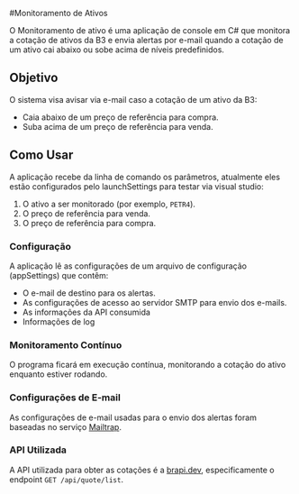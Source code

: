 #Monitoramento de Ativos

O Monitoramento de ativo é uma aplicação de console em C# que monitora a cotação de ativos da B3 e envia alertas por e-mail quando a cotação de um ativo cai abaixo ou sobe acima de níveis predefinidos.

## Objetivo

O sistema visa avisar via e-mail caso a cotação de um ativo da B3:

- Caia abaixo de um preço de referência para compra.
- Suba acima de um preço de referência para venda.

## Como Usar

A aplicação recebe da linha de comando os parâmetros, atualmente eles estão configurados pelo launchSettings para testar via visual studio:

1. O ativo a ser monitorado (por exemplo, `PETR4`).
2. O preço de referência para venda.
3. O preço de referência para compra.

### Configuração

A aplicação lê as configurações de um arquivo de configuração (appSettings) que contêm:

- O e-mail de destino para os alertas.
- As configurações de acesso ao servidor SMTP para envio dos e-mails.
- As informações da API consumida
- Informações de log

### Monitoramento Contínuo

O programa ficará em execução contínua, monitorando a cotação do ativo enquanto estiver rodando.

### Configurações de E-mail

As configurações de e-mail usadas para o envio dos alertas foram baseadas no serviço [Mailtrap](https://mailtrap.io/).

### API Utilizada

A API utilizada para obter as cotações é a [brapi.dev](https://brapi.dev/), especificamente o endpoint `GET /api/quote/list`.
